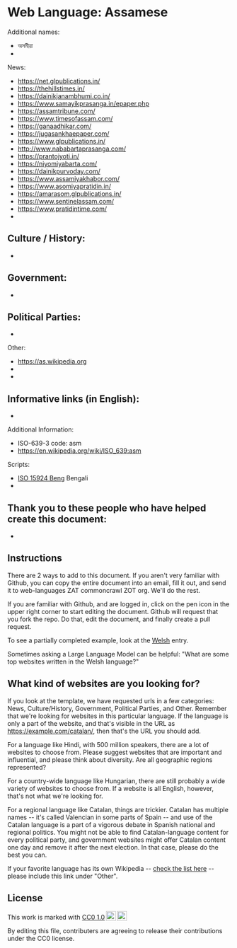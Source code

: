 # Web Language: Assamese

Additional names:
- অসমীয়া
- 

News:
- https://net.glpublications.in/
- https://thehillstimes.in/
- https://dainikjanambhumi.co.in/
- https://www.samayikprasanga.in/epaper.php
- https://assamtribune.com/
- https://www.timesofassam.com/
- https://ganaadhikar.com/
- https://jugasankhaepaper.com/
- https://www.glpublications.in/
- http://www.nababartaprasanga.com/
- https://prantojyoti.in/
- https://niyomiyabarta.com/
- https://dainikpurvoday.com/
- https://www.assamiyakhabor.com/
- https://www.asomiyapratidin.in/
- https://amarasom.glpublications.in/
- https://www.sentinelassam.com/
- https://www.pratidintime.com/
- 

Culture / History:
- 
- 

Government:
- 
- 

Political Parties:
- 
- 

Other:
- https://as.wikipedia.org
- 
- 

Informative links (in English):
- 
- 

Additional Information:
- ISO-639-3 code: asm
- https://en.wikipedia.org/wiki/ISO_639:asm


Scripts:
- <a href="https://en.wikipedia.org/wiki/ISO_15924">ISO 15924 Beng</a> Bengali
- 

Thank you to these people who have helped create this document:
- 
- 

## Instructions

There are 2 ways to add to this document. If you aren't very familiar
with Github, you can copy the entire document into an email, fill it
out, and send it to web-languages ZAT commoncrawl ZOT org. We'll do the rest.

If you are familiar with Github, and are logged in, click on the pen
icon in the upper right corner to start editing the document.
Github will request that you fork the repo. Do that, edit the
document, and finally create a pull request.

To see a partially completed example, look at the
[Welsh](../living/welsh.md) entry.

Sometimes asking a Large Language Model can be helpful: "What are some
top websites written in the Welsh language?"

## What kind of websites are you looking for?

If you look at the template, we have requested urls in a few
categories: News, Culture/History, Government, Political Parties, and
Other. Remember that we're looking for websites in this particular
language. If the language is only a part of the website, and that's
visible in the URL as https://example.com/catalan/, then that's the
URL you should add.

For a language like Hindi, with 500 million speakers, there are a lot
of websites to choose from. Please suggest websites that are important
and influential, and please think about diversity. Are all geographic
regions represented?

For a country-wide language like Hungarian, there are still probably a
wide variety of websites to choose from. If a website is all English,
however, that's not what we're looking for.

For a regional language like Catalan, things are trickier. Catalan has
multiple names -- it's called Valencian in some parts of Spain -- and
use of the Catalan language is a part of a vigorous debate in Spanish
national and regional politics. You might not be able to find
Catalan-language content for every political party, and government
websites might offer Catalan content one day and remove it after
the next election. In that case, please do the best you can.

If your favorite language has its own Wikipedia -- [check the list here](https://en.wikipedia.org/wiki/List_of_Wikipedias) --
please include this link under "Other".

## License

<p xmlns:cc="http://creativecommons.org/ns#" >This work is marked with <a href="https://creativecommons.org/publicdomain/zero/1.0/?ref=chooser-v1" target="_blank" rel="license noopener noreferrer" style="display:inline-block;">CC0 1.0<img style="height:22px!important;margin-left:3px;vertical-align:text-bottom;" src="https://mirrors.creativecommons.org/presskit/icons/cc.svg?ref=chooser-v1" alt=""><img style="height:22px!important;margin-left:3px;vertical-align:text-bottom;" src="https://mirrors.creativecommons.org/presskit/icons/zero.svg?ref=chooser-v1" alt=""></a></p>

By editing this file, contributers are agreeing to release their contributions under the CC0 license.
